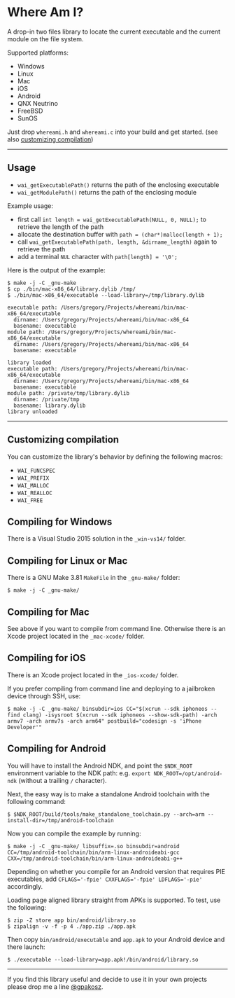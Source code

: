 # Where Am I?

A drop-in two files library to locate the current executable and the current
module on the file system.

Supported platforms:

- Windows
- Linux
- Mac
- iOS
- Android
- QNX Neutrino
- FreeBSD
- SunOS

Just drop `whereami.h` and `whereami.c` into your build and get started. (see
also [customizing compilation])

[customizing compilation]: #customizing-compilation

--------------------------------------------------------------------------------

## Usage

- `wai_getExecutablePath()` returns the path of the enclosing executable
- `wai_getModulePath()` returns the path of the enclosing module

Example usage:

- first call `int length = wai_getExecutablePath(NULL, 0, NULL);` to retrieve
 the length of the path
- allocate the destination buffer with `path = (char*)malloc(length + 1);`
- call `wai_getExecutablePath(path, length, &dirname_length)` again to retrieve
 the path
- add a terminal `NUL` character with `path[length] = '\0';`

Here is the output of the example:

    $ make -j -C _gnu-make
    $ cp ./bin/mac-x86_64/library.dylib /tmp/
    $ ./bin/mac-x86_64/executable --load-library=/tmp/library.dylib

    executable path: /Users/gregory/Projects/whereami/bin/mac-x86_64/executable
      dirname: /Users/gregory/Projects/whereami/bin/mac-x86_64
      basename: executable
    module path: /Users/gregory/Projects/whereami/bin/mac-x86_64/executable
      dirname: /Users/gregory/Projects/whereami/bin/mac-x86_64
      basename: executable

    library loaded
    executable path: /Users/gregory/Projects/whereami/bin/mac-x86_64/executable
      dirname: /Users/gregory/Projects/whereami/bin/mac-x86_64
      basename: executable
    module path: /private/tmp/library.dylib
      dirname: /private/tmp
      basename: library.dylib
    library unloaded

--------------------------------------------------------------------------------

## Customizing compilation

You can customize the library's behavior by defining the following macros:

- `WAI_FUNCSPEC`
- `WAI_PREFIX`
- `WAI_MALLOC`
- `WAI_REALLOC`
- `WAI_FREE`

## Compiling for Windows

There is a Visual Studio 2015 solution in the `_win-vs14/` folder.

## Compiling for Linux or Mac

There is a GNU Make 3.81 `MakeFile` in the `_gnu-make/` folder:

    $ make -j -C _gnu-make/

## Compiling for Mac

See above if you want to compile from command line. Otherwise there is an Xcode
project located in the `_mac-xcode/` folder.

## Compiling for iOS

There is an Xcode project located in the `_ios-xcode/` folder.

If you prefer compiling from command line and deploying to a jailbroken device
through SSH, use:

    $ make -j -C _gnu-make/ binsubdir=ios CC="$(xcrun --sdk iphoneos --find clang) -isysroot $(xcrun --sdk iphoneos --show-sdk-path) -arch armv7 -arch armv7s -arch arm64" postbuild="codesign -s 'iPhone Developer'"

## Compiling for Android

You will have to install the Android NDK, and point the `$NDK_ROOT` environment
variable to the NDK path: e.g. `export NDK_ROOT=/opt/android-ndk` (without a
trailing `/` character).

Next, the easy way is to make a standalone Android toolchain with the following
command:

    $ $NDK_ROOT/build/tools/make_standalone_toolchain.py --arch=arm --install-dir=/tmp/android-toolchain

Now you can compile the example by running:

    $ make -j -C _gnu-make/ libsuffix=.so binsubdir=android CC=/tmp/android-toolchain/bin/arm-linux-androideabi-gcc CXX=/tmp/android-toolchain/bin/arm-linux-androideabi-g++

Depending on whether you compile for an Android version that requires PIE
executables, add `CFLAGS='-fpie' CXXFLAGS='-fpie' LDFLAGS='-pie'` accordingly.

Loading page aligned library straight from APKs is supported. To test, use the
following:

    $ zip -Z store app bin/android/library.so
    $ zipalign -v -f -p 4 ./app.zip ./app.apk

Then copy `bin/android/executable` and `app.apk` to your Android device and
there launch:

    $ ./executable --load-library=app.apk!/bin/android/library.so

--------------------------------------------------------------------------------

If you find this library useful and decide to use it in your own projects please
drop me a line [@gpakosz].

[@gpakosz]: https://twitter.com/gpakosz
